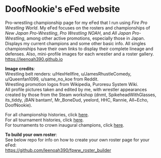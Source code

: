 # DoofNookie's eFed website

Pro-wrestling championship page for my eFed that I run using *Fire Pro Wrestling World*. My eFed focuses on the rosters and championships of *New Japan Pro-Wrestling*, *Pro Wrestling NOAH*, and *All Japan Pro-Wrestling*, among other active promotions, especially those in Japan. Displays my current champions and some other basic info. All singles championships have their own links to display their complete lineage and defenses. Also, mini-profile images for each wrestler and a roster gallery.\
https://leenoah390.github.io

**Image credits**:\
Wrestling belt renders: u/HexHellfire, u/JamesRhustleComedy,  u/Queenfan1099, u/same_no_koe from Reddit.\
Wrestling promotion logos from Wikipedia, Puroresu System Wiki.\
All profile pictures taken and edited by me, with wrestler appearances created by those from the Steam workshop (dnmt, SpikeheadWithGlasses, its_tiddy, ¡BAN bantam!, Mr_BoneDud, yeelord, HHC, Rannie, All~Echo, DoofNookie).

For all championship histories, click [here](https://docs.google.com/spreadsheets/d/1EfaLug5oRRepTqgZE5sWtbm-epf1QczVxaRCCQ85QdY/edit?usp=sharing). \
For all tournament histories, click [here](https://docs.google.com/spreadsheets/d/1v5byVOPvPefdyvNF4T-i8QjOpjb0xqMBjWiSEcpfBYk/edit?usp=sharing). \
For tournaments to crown inaugural champions, click [here](https://docs.google.com/spreadsheets/d/1VyMjHxd4OvoB8CLp-tJZo4NiNrEZNzmkcZmK_UsZ1a8/edit?usp=sharing).

**To build your own roster**:\
See below repo for info on how to create your own roster page for your eFed:\
https://github.com/leenoah390/fpww_roster_builder
